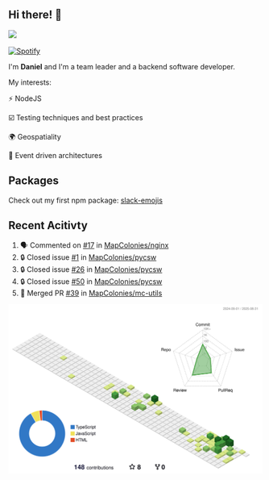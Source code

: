 ## Hi there! 👋

<p>
  <img src="https://github-readme-stats.vercel.app/api?username=syncush&theme=tokyonight">
</p>

[![Spotify](https://novatorem-rust.vercel.app/api/spotify)](https://open.spotify.com/user/syncush)

I'm **Daniel** and I'm a team leader and a backend software developer.

My interests:

⚡ NodeJS

☑️ Testing techniques and best practices

🌍 Geospatiality

🧠 Event driven architectures

## Packages
Check out my first npm package: [slack-emojis](https://www.npmjs.com/package/slack-emojis)

## Recent Acitivty
<!--START_SECTION:activity-->
1. 🗣 Commented on [#17](https://github.com/MapColonies/nginx/pull/17#issuecomment-3239859026) in [MapColonies/nginx](https://github.com/MapColonies/nginx)
2. 🔒 Closed issue [#1](https://github.com/MapColonies/pycsw/issues/1) in [MapColonies/pycsw](https://github.com/MapColonies/pycsw)
3. 🔒 Closed issue [#26](https://github.com/MapColonies/pycsw/issues/26) in [MapColonies/pycsw](https://github.com/MapColonies/pycsw)
4. 🔒 Closed issue [#50](https://github.com/MapColonies/pycsw/issues/50) in [MapColonies/pycsw](https://github.com/MapColonies/pycsw)
5. 🎉 Merged PR [#39](https://github.com/MapColonies/mc-utils/pull/39) in [MapColonies/mc-utils](https://github.com/MapColonies/mc-utils)
<!--END_SECTION:activity-->

![contrib](./profile-3d-contrib/profile-green-animate.svg)
